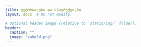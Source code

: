 ```yaml
---
title: ტუტორიალები და ინსტრუქციები
layout: docs  # Do not modify.

# Optional header image (relative to `static/img/` folder).
header:
  caption: ""
  image: "vake3d.png"
---
```

